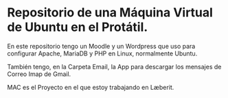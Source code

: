 <h1>Repositorio de una Máquina Virtual de Ubuntu en el Protátil.</h1>
<p>En este repositorio tengo un Moodle y un Wordpress que uso para configurar Apache, MariaDB y PHP en Linux, normalmente Ubuntu.</p>
<p>También tengo, en la Carpeta Email, la App para descargar los mensajes de Correo Imap de Gmail.</p>
<p>MAC es el Proyecto en el que estoy trabajando en Læberit.</p>

